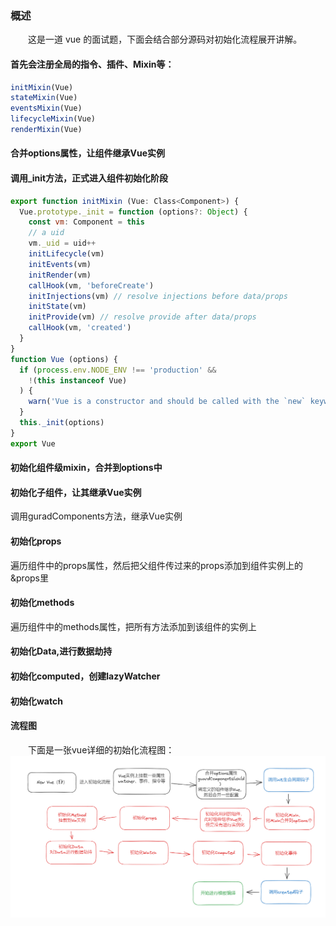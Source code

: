 ### 概述
&emsp;&emsp;这是一道 vue 的面试题，下面会结合部分源码对初始化流程展开讲解。
#### 首先会注册全局的指令、插件、Mixin等：
```js
initMixin(Vue)
stateMixin(Vue)
eventsMixin(Vue)
lifecycleMixin(Vue)
renderMixin(Vue)
```
#### 合并options属性，让组件继承Vue实例

#### 调用_init方法，正式进入组件初始化阶段
```js
export function initMixin (Vue: Class<Component>) {
  Vue.prototype._init = function (options?: Object) {
    const vm: Component = this
    // a uid
    vm._uid = uid++
    initLifecycle(vm)
    initEvents(vm)
    initRender(vm)
    callHook(vm, 'beforeCreate')
    initInjections(vm) // resolve injections before data/props
    initState(vm)
    initProvide(vm) // resolve provide after data/props
    callHook(vm, 'created')
  }
}
function Vue (options) {
  if (process.env.NODE_ENV !== 'production' &&
    !(this instanceof Vue)
  ) {
    warn('Vue is a constructor and should be called with the `new` keyword')
  }
  this._init(options)
}
export Vue
```
#### 初始化组件级mixin，合并到options中

#### 初始化子组件，让其继承Vue实例
调用guradComponents方法，继承Vue实例

#### 初始化props
遍历组件中的props属性，然后把父组件传过来的props添加到组件实例上的&props里

#### 初始化methods
遍历组件中的methods属性，把所有方法添加到该组件的实例上

#### 初始化Data,进行数据劫持

#### 初始化computed，创建lazyWatcher

#### 初始化watch

#### 流程图
&emsp;&emsp;下面是一张vue详细的初始化流程图：
![image](../Vue/image/init.png)